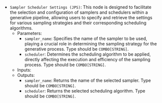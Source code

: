 - `Sampler Scheduler Settings (JPS)`: This node is designed to facilitate the selection and configuration of samplers and schedulers within a generative pipeline, allowing users to specify and retrieve the settings for various sampling strategies and their corresponding scheduling algorithms.
    - Parameters:
        - `sampler_name`: Specifies the name of the sampler to be used, playing a crucial role in determining the sampling strategy for the generative process. Type should be `COMBO[STRING]`.
        - `scheduler`: Determines the scheduling algorithm to be applied, directly affecting the execution and efficiency of the sampling process. Type should be `COMBO[STRING]`.
    - Inputs:
    - Outputs:
        - `sampler_name`: Returns the name of the selected sampler. Type should be `COMBO[STRING]`.
        - `scheduler`: Returns the selected scheduling algorithm. Type should be `COMBO[STRING]`.
